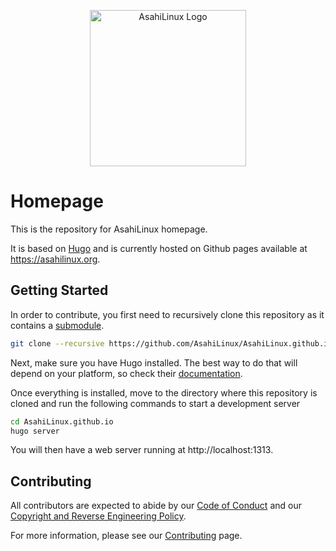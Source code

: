 <p align="center">
  <img src="https://asahilinux.org/img/AsahiLinux_logo.svg" alt="AsahiLinux Logo" width="250" />
</p>

# Homepage

This is the repository for AsahiLinux homepage.

It is based on [Hugo](https://gohugo.io) and is currently hosted on Github pages available at https://asahilinux.org.

## Getting Started

In order to contribute, you first need to recursively clone this repository as it contains a [submodule](https://git-scm.com/book/en/v2/Git-Tools-Submodules).

```bash
git clone --recursive https://github.com/AsahiLinux/AsahiLinux.github.io
```

Next, make sure you have Hugo installed. The best way to do that will depend on your platform, so check their [documentation](https://gohugo.io/getting-started/installing/).

Once everything is installed, move to the directory where this repository is cloned and run the following commands to start a development server

```bash
cd AsahiLinux.github.io
hugo server
```

You will then have a web server running at http://localhost:1313.

## Contributing

All contributors are expected to abide by our [Code of Conduct](https://asahilinux.org/code-of-conduct) and our [Copyright and Reverse Engineering Policy](https://asahilinux.org/copyright).

For more information, please see our [Contributing](https://asahilinux.org/contribute/) page.

